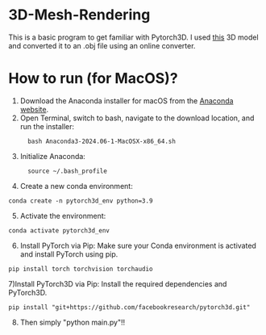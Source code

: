 # 3D-Mesh-Rendering

This is a basic program to get familiar with Pytorch3D. I used [this](https://www.thingiverse.com/thing:6665518) 3D model and converted it to an .obj file using an online converter. 


# How to run (for MacOS)?

1) Download the Anaconda installer for macOS from the [Anaconda website](https://repo.anaconda.com/archive/).
2) Open Terminal, switch to bash,  navigate to the download location, and run the installer:
   ```shell
     bash Anaconda3-2024.06-1-MacOSX-x86_64.sh
   ```
3) Initialize Anaconda:
   ```shell
     source ~/.bash_profile
   ```
4) Create a new conda environment:
  ```shell
  conda create -n pytorch3d_env python=3.9

```
5) Activate the environment:
```shell
conda activate pytorch3d_env
```
6) Install PyTorch via Pip:
Make sure your Conda environment is activated and install PyTorch using pip.
```shell
pip install torch torchvision torchaudio
```
7)Install PyTorch3D via Pip:
Install the required dependencies and PyTorch3D.
```shell
pip install "git+https://github.com/facebookresearch/pytorch3d.git"
```
8) Then simply "python main.py"!!
